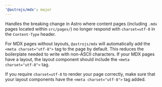 ```yaml
---
'@astrojs/mdx': major
---
```


Handles the breaking change in Astro where content pages (including `.mdx` pages located within `src/pages/`) no longer respond with `charset=utf-8` in the `Content-Type` header.

For MDX pages without layouts, `@astrojs/mdx` will automatically add the `<meta charset="utf-8">` tag to the page by default. This reduces the boilerplate needed to write with non-ASCII characters. If your MDX pages have a layout, the layout component should include the `<meta charset="utf-8">` tag.

If you require `charset=utf-8` to render your page correctly, make sure that your layout components have the `<meta charset="utf-8">` tag added.
